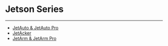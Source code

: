 # Jetson Series
---

* [JetAuto & JetAuto Pro](https://docs.hiwonder.com/projects/JetAuto/en/jetauto-orin-nano/)
* [JetAcker](https://docs.hiwonder.com/projects/JetAcker/en/jetacker-orin-nano/)
* [JetArm & JetArm Pro](https://docs.hiwonder.com/projects/JetArm/en/jetarm-orin-nano/)
